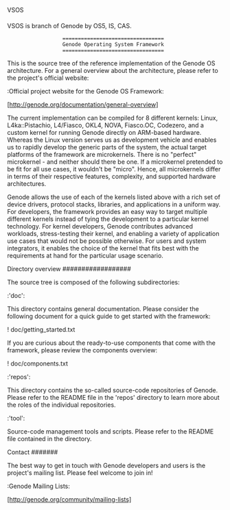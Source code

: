VSOS
####

VSOS is branch of Genode by OS5, IS, CAS.


                      =================================
                      Genode Operating System Framework
                      =================================


This is the source tree of the reference implementation of the Genode OS
architecture. For a general overview about the architecture, please refer to
the project's official website:

:Official project website for the Genode OS Framework:

  [http://genode.org/documentation/general-overview]

The current implementation can be compiled for 8 different kernels: Linux,
L4ka::Pistachio, L4/Fiasco, OKL4, NOVA, Fiasco.OC, Codezero, and a custom
kernel for running Genode directly on ARM-based hardware. Whereas the Linux
version serves us as development vehicle and enables us to rapidly develop the
generic parts of the system, the actual target platforms of the framework are
microkernels. There is no "perfect" microkernel - and neither should there be
one. If a microkernel pretended to be fit for all use cases, it wouldn't be
"micro". Hence, all microkernels differ in terms of their respective features,
complexity, and supported hardware architectures.

Genode allows the use of each of the kernels listed above with a rich set of
device drivers, protocol stacks, libraries, and applications in a uniform way.
For developers, the framework provides an easy way to target multiple different
kernels instead of tying the development to a particular kernel technology. For
kernel developers, Genode contributes advanced workloads, stress-testing their
kernel, and enabling a variety of application use cases that would not be
possible otherwise. For users and system integrators, it enables the choice of
the kernel that fits best with the requirements at hand for the particular
usage scenario.


Directory overview
##################

The source tree is composed of the following subdirectories:

:'doc':

  This directory contains general documentation. Please consider the following
  document for a quick guide to get started with the framework:

  ! doc/getting_started.txt

  If you are curious about the ready-to-use components that come with the
  framework, please review the components overview:

  ! doc/components.txt

:'repos':

  This directory contains the so-called source-code repositories of Genode.
  Please refer to the README file in the 'repos' directory to learn more
  about the roles of the individual repositories.

:'tool':

  Source-code management tools and scripts. Please refer to the README file
  contained in the directory.


Contact
#######

The best way to get in touch with Genode developers and users is the project's
mailing list. Please feel welcome to join in!

:Genode Mailing Lists:

  [http://genode.org/community/mailing-lists]

